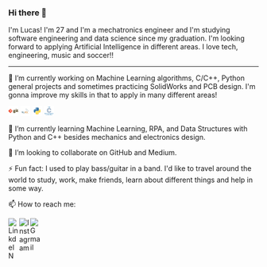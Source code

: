 ### Hi there 👋

I'm Lucas! I'm 27 and I'm a mechatronics engineer and I'm studying software engineering and data science since my graduation. I'm looking forward to applying Artificial Intelligence in different areas. I love tech, engineering, music and soccer!!

----------------------------------------------------------------------------------------------------

 🔭 I’m currently working on Machine Learning algorithms, C/C++, Python general projects and sometimes practicing SolidWorks and PCB design. I'm gonna improve my skills in that to apply in many different areas!

<code><img height="20" src="https://raw.githubusercontent.com/github/explore/80688e429a7d4ef2fca1e82350fe8e3517d3494d/topics/git/git.png"></code>
<code><img height="20" src="https://raw.githubusercontent.com/github/explore/80688e429a7d4ef2fca1e82350fe8e3517d3494d/topics/mysql/mysql.png"></code>
<code><img height="20" src="https://raw.githubusercontent.com/github/explore/80688e429a7d4ef2fca1e82350fe8e3517d3494d/topics/python/python.png"></code>
<code><img height="20" src="https://raw.githubusercontent.com/github/explore/80688e429a7d4ef2fca1e82350fe8e3517d3494d/topics/c/c.png"></code>

 🌱 I’m currently learning Machine Learning, RPA, and Data Structures with Python and C++ besides mechanics and electronics design.

 👯 I’m looking to collaborate on GitHub and Medium.
  
 ⚡ Fun fact: I used to play bass/guitar in a band. I'd like to travel around the world to study, work, make friends, learn about different things and help in some way.
  
 📫 How to reach me: 
 
 <a target="_blank" href="https://www.linkedin.com/in/lucas-arneiro-vieira-7923b193/">
  <img align="left" alt="LinkdeIN" width="22px" src="https://cdn.jsdelivr.net/npm/simple-icons@v3/icons/linkedin.svg" />
 </a>
 <a target="_blank" href="https://www.instagram.com/lucasarneiro/">
  <img align="left" alt="Instagram" width="22px" src="https://cdn.jsdelivr.net/npm/simple-icons@v3/icons/instagram.svg" />
 </a>
 <a target="_blank" href="mailto:lucasarneiro.v@gmail.com">
  <img align="left" alt="Gmail" width="22px" src="https://cdn.jsdelivr.net/npm/simple-icons@v3/icons/gmail.svg" />
 </a>

